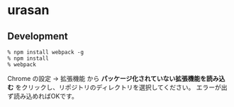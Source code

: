 # urasan

## Development

```
% npm install webpack -g
% npm install
% webpack
```

Chrome の設定 -> 拡張機能 から __パッケージ化されていない拡張機能を読み込む__ をクリックし、リポジトリのディレクトリを選択してください。
エラーが出ず読み込めればOKです。
